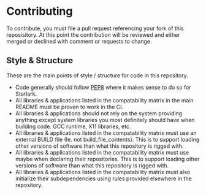 # Contributing

To contribute, you must file a pull request referencing your fork of this reposisitory. 
At this point the contribution will be reviewed and either merged or declined with comment or requests to change.

## Style & Structure

These are the main points of style / structure for code in this repository.

* Code generally should follow [PEP8](https://www.python.org/dev/peps/pep-0008/) where it makes sense to do so for Starlark.
* All libraries & applications listed in the compatability matrix in the main README must be proven to work in the CI.
* All libraries & applications should not rely on the system providing anything except system libraries you most definitely should have when building code. GCC runtime, X11 libraries, etc.
* All libraries & applications listed in the compatability matrix must use an external BUILD file (Ie. not build_file_contents). This is to support loading other versions of software than what this repository is rigged with.
* All libraries & applications listed in the compatability matrix must use maybe when declaring their repositories. This is to support loading other versions of software than what this repository is rigged with.
* All libraries & applications listed in the compatability matrix must also initialize their subdependencies using rules provided elsewhere in the repository.
